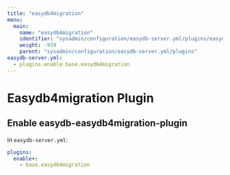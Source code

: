 ```yaml
---
title: "easydb4migration"
menu:
  main:
    name: "easydb4migration"
    identifier: "sysadmin/configuration/easydb-server.yml/plugins/easydb4migration"
    weight: -939
    parent: "sysadmin/configuration/easydb-server.yml/plugins"
easydb-server.yml:
  - plugins.enable.base.easydb4migration
---
```


# Easydb4migration Plugin

## Enable easydb-easydb4migration-plugin

in `easydb-server.yml`:

```yaml
plugins:
  enable+:
    - base.easydb4migration
```